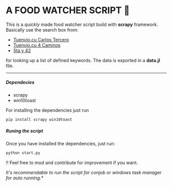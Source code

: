 A FOOD WATCHER SCRIPT 🍗
===

This is a *quickly* made food watcher script build with **scrapy** framework. Basically use the search box from:
+ [Tuenvio.cu Carlos Tercero](https://www.tuenvio.com/carlos3) 
+ [Tuenvio.cu 4 Caminos](https://www.tuenvio.com/4caminos) 
+ [5ta y 42](https://https://5tay42.xetid.cu/) 

for looking up a list of defined keywords. The data is exported in a **data.jl** file.  

---
##### Dependecies

+ scrapy
+ win10toast

For installing the dependencies just run
```ptyhon
pip install scrapy win10toast
```
##### Runing the script

Once you have installed the dependencies, just run:

```python
python start.py
```

‼ Feel free to mod and contribute for improvement if you want. 

*It's recommendable to run the script for conjob or windows task manager for auto running.**





